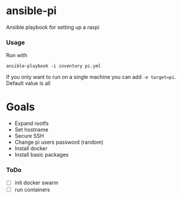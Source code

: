 ansible-pi
==========

Ansible playbook for setting up a raspi

### Usage

Run with

`ansible-playbook -i inventory pi.yml`

If you only want to run on a single machine you can add `-e target=pi`. Default value is all

Goals
=====

 * Expand rootfs
 * Set hostname
 * Secure SSH
 * Change pi users password (random)
 * Install docker
 * Install basic packages

### ToDo

- [ ] init docker swarm
- [ ] run containers
